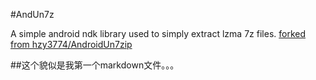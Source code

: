 #AndUn7z

A simple android ndk library used to simply extract lzma 7z files.
[forked from hzy3774/AndroidUn7zip](https://github.com/hzy3774/AndroidUn7zip)


##这个貌似是我第一个markdown文件。。。

